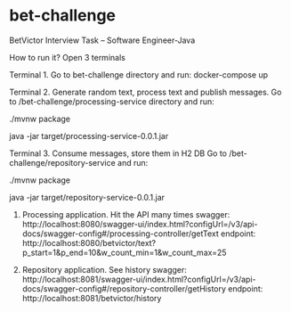 # bet-challenge
BetVictor
Interview Task – Software Engineer-Java

How to run it?
Open 3 terminals

Terminal 1.
Go to bet-challenge directory and run: 
docker-compose up

Terminal 2. Generate random text, process text and publish messages.
Go to /bet-challenge/processing-service directory and run:

./mvnw package

java -jar target/processing-service-0.0.1.jar

Terminal 3. Consume messages, store them in H2 DB
Go to /bet-challenge/repository-service and run:

./mvnw package

java -jar target/repository-service-0.0.1.jar


1. Processing application. Hit the API many times
swagger: http://localhost:8080/swagger-ui/index.html?configUrl=/v3/api-docs/swagger-config#/processing-controller/getText
endpoint: http://localhost:8080/betvictor/text?p_start=1&p_end=10&w_count_min=1&w_count_max=25

2. Repository application. See history
swagger: http://localhost:8081/swagger-ui/index.html?configUrl=/v3/api-docs/swagger-config#/repository-controller/getHistory
endpoint: http://localhost:8081/betvictor/history
